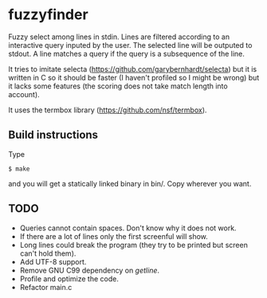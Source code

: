fuzzyfinder
============

Fuzzy select among lines in stdin. Lines are filtered according to an
interactive query inputed by the user. The selected line will be
outputed to stdout. A line matches a query if the query is a subsequence
of the line.

It tries to imitate selecta (https://github.com/garybernhardt/selecta)
but it is written in C so it should be faster (I haven't profiled so I
might be wrong) but it lacks some features (the scoring does not take
match length into account).

It uses the termbox library (https://github.com/nsf/termbox).

Build instructions
------------------

Type

    $ make

and you will get a statically linked binary in bin/. Copy wherever you want.

TODO
----

* Queries cannot contain spaces. Don't know why it does not work.
* If there are a lot of lines only the first screenful will show.
* Long lines could break the program (they try to be printed but screen can't hold them).
* Add UTF-8 support.
* Remove GNU C99 dependency on _getline_.
* Profile and optimize the code.
* Refactor main.c
